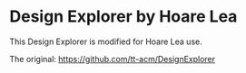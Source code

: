 # Design Explorer by Hoare Lea

This Design Explorer is modified for Hoare Lea use.

The original: https://github.com/tt-acm/DesignExplorer
